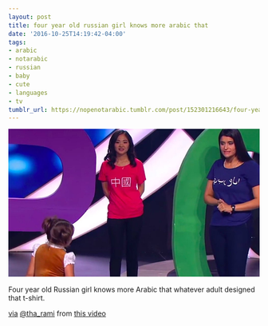 ```yaml
---
layout: post
title: four year old russian girl knows more arabic that
date: '2016-10-25T14:19:42-04:00'
tags:
- arabic
- notarabic
- russian
- baby
- cute
- languages
- tv
tumblr_url: https://nopenotarabic.tumblr.com/post/152301216643/four-year-old-russian-girl-knows-more-arabic-that
---
```

 ![](/tumblr_files/tumblr_ofm88uNFqG1tz29g7o1_1280.jpg)  

Four year old Russian girl knows more Arabic that whatever adult designed that t-shirt.

[via](https://twitter.com/tha_rami/status/790956546737995776) [@tha\_rami](https://twitter.com/tha_rami) from [this video](https://www.youtube.com/watch?v=4faZx2TWsL4)


